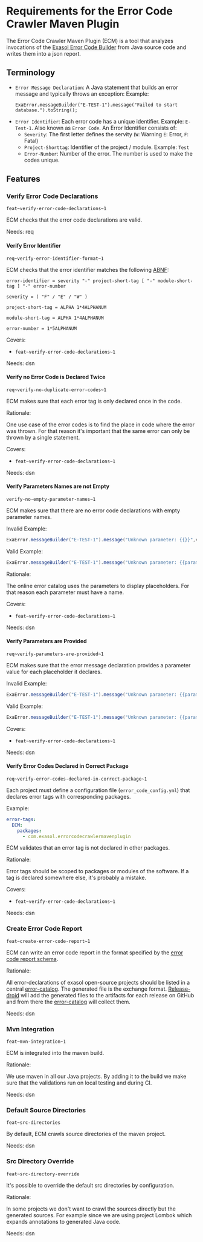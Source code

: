 # Requirements for the Error Code Crawler Maven Plugin

The Error Code Crawler Maven Plugin (ECM) is a tool that analyzes invocations of the [Exasol Error Code Builder](https://github.com/exasol/error-reporting-java/) from Java source code and writes them into a json report.

## Terminology

* `Error Message Declaration`: A Java statement that builds an error message and typically throws an exception:
  Example:
  ```
  ExaError.messageBuilder("E-TEST-1").message("Failed to start database.").toString();
  ```
* `Error Identifier`: Each error code has a unique identifier. Example: `E-Test-1`. Also known as `Error Code`. An Error Identifier consists of:
    * `Severity`: The first letter defines the servity (`W`: Warning `E`: Error, `F`: Fatal)
    * `Project-Shorttag`: Identifier of the project / module. Example: `Test`
    * `Error-Number`: Number of the error. The number is used to make the codes unique.

## Features

### Verify Error Code Declarations

`feat~verify-error-code-declarations~1`

ECM checks that the error code declarations are valid.

Needs: req

#### Verify Error Identifier

`req~verify-error-identifier-format~1`

ECM checks that the error identifier matches the following [ABNF](https://en.wikipedia.org/wiki/Augmented_Backus%E2%80%93Naur_form):

```abnf
error-identifier = severity "-" project-short-tag [ "-" module-short-tag ] "-" error-number
 
severity = ( "F" / "E" / "W" )
 
project-short-tag = ALPHA 1*4ALPHANUM
 
module-short-tag = ALPHA 1*4ALPHANUM
 
error-number = 1*5ALPHANUM
```

Covers:

* `feat~verify-error-code-declarations~1`

Needs: dsn

#### Verify no Error Code is Declared Twice

`req~verify-no-duplicate-error-codes~1`

ECM makes sure that each error tag is only declared once in the code.

Rationale:

One use case of the error codes is to find the place in code where the error was thrown. For that reason it's important that the same error can only be thrown by a single statement.

Covers:

* `feat~verify-error-code-declarations~1`

Needs: dsn

#### Verify Parameters Names are not Empty

`verify-no-empty-parameter-names~1`

ECM makes sure that there are no error code declarations with empty parameter names.

Invalid Example:

```java
ExaError.messageBuilder("E-TEST-1").message("Unknown parameter: {{}}",value).toString();
```

Valid Example:

```java
ExaError.messageBuilder("E-TEST-1").message("Unknown parameter: {{parameter name}}",value).toString();
```

Rationale:

The online error catalog uses the parameters to display placeholders. For that reason each parameter must have a name.

Covers:

* `feat~verify-error-code-declarations~1`

Needs: dsn

#### Verify Parameters are Provided

`req~verify-parameters-are-provided~1`

ECM makes sure that the error message declaration provides a parameter value for each placeholder it declares.

Invalid Example:

```java
ExaError.messageBuilder("E-TEST-1").message("Unknown parameter: {{parameter name}}").toString();
```

Valid Example:

```java
ExaError.messageBuilder("E-TEST-1").message("Unknown parameter: {{parameter name}}",value).toString();
```

Covers:

* `feat~verify-error-code-declarations~1`

Needs: dsn

#### Verify Error Codes Declared in Correct Package

`req~verify-error-codes-declared-in-correct-package~1`

Each project must define a configuration file (`error_code_config.yml`) that declares error tags with corresponding packages.

Example:

```yml
error-tags:
  ECM:
    packages:
      - com.exasol.errorcodecrawlermavenplugin
```

ECM validates that an error tag is not declared in other packages.

Rationale:

Error tags should be scoped to packages or modules of the software. If a tag is declared somewhere else, it's probably a mistake.

Covers:

* `feat~verify-error-code-declarations~1`

Needs: dsn

### Create Error Code Report

`feat~create-error-code-report~1`

ECM can write an error code report in the format specified by the [error code report schema](https://github.com/exasol/schemas/blob/main/error_code_report-0.1.0.json).

Rationale:

All error-declarations of exasol open-source projects should be listed in a central [error-catalog](https://github.com/exasol/error-catalog). The generated file is the exchange format. [Release-droid](https://github.com/exasol/release-droid/) will add the generated files to the artifacts for each release on GitHub and from there the [error-catalog](https://github.com/exasol/error-catalog) will collect them.

Needs: dsn

### Mvn Integration

`feat~mvn-integration~1`

ECM is integrated into the maven build.

Rationale:

We use maven in all our Java projects. By adding it to the build we make sure that the validations run on local testing and during CI.

Needs: dsn

### Default Source Directories

`feat~src-directories`

By default, ECM crawls source directories of the maven project.

Needs: dsn

### Src Directory Override

`feat~src-directory-override`

It's possible to override the default src directories by configuration.

Rationale:

In some projects we don't want to crawl the sources directly but the generated sources. For example since we are using project Lombok which expands annotations to generated Java code.

Needs: dsn


